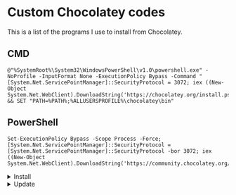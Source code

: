 
# Custom Chocolatey codes
This is a list of the programs I use to install from Chocolatey.

## CMD
    @"%SystemRoot%\System32\WindowsPowerShell\v1.0\powershell.exe" -NoProfile -InputFormat None -ExecutionPolicy Bypass -Command "[System.Net.ServicePointManager]::SecurityProtocol = 3072; iex ((New-Object System.Net.WebClient).DownloadString('https://chocolatey.org/install.ps1('))" && SET "PATH=%PATH%;%ALLUSERSPROFILE%\chocolatey\bin"
## PowerShell
    Set-ExecutionPolicy Bypass -Scope Process -Force; [System.Net.ServicePointManager]::SecurityProtocol = [System.Net.ServicePointManager]::SecurityProtocol -bor 3072; iex ((New-Object System.Net.WebClient).DownloadString('https://community.chocolatey.org/install.ps1'))


<details>
  <summary>Install</summary>
 ## Choco

    choco install choco-protocol-support chocolatey chocolatey-core.extension chocolatey-dotnetfx.extension chocolatey-misc-helpers.extension chocolatey-windowsupdate.extension chocolateygui  -y

 ## Browsers

    choco install firefox googlechrome microsoft-edge opera brave vivaldi safari authy-desktop -y

 ## Transfer

    choco install qbittorrent  -y

 ## Tools

    choco install 7zip.install phraseexpress powertoys bulkrenameutility sagethumbs  qttabbar phraseexpress.install Ghostscript.app autohotkey.portable file-converter xnviewmp.install irfanview foxitreader caesium.install -y

 ## Security

    choco install ccleaner bulk-crap-uninstaller ccenhancer ccenhancer.install afedteated driverbooster iobit-uninstaller attributechanger Recuva  -y

 ## Runtime

    choco install openal silverlight xna KB2533623 KB2919355 KB2919442 KB2999226 KB3033929 KB3035131 directx vcredist140 vcredist2008 vcredist2010 vcredist2013 vcredist2015 vcredist2017 dotnet dotnetfx chocolatey-dotnetfx.extension dotnet-runtime dotnetcore-desktopruntime dotnetcore3-desktop-runtime jre8 javaruntime silverlight Sudo  -y

 ## Media

    choco install handbrake vlc stremio plexmediaserver kodi metax mp3tag k-litecodecpackfull geforce-experience spotify handbrake musicbee  -y

 ## Editor

    choco install kdenlive obs-studio.install audacity shotcut.install krita gimp  -y

 ## Coding

    choco install filezilla git.install heidisql notepadplusplus.install github-desktop mysql.workbench nodejs.install vscode-insiders.install python  -y

 ## Gaming

    choco install steam-client origin gamesavemanager epicgameslauncher goggalaxy ubisoft-connect bethesdanet launchbox directx vortex  -y

 ## Chat

    choco install whatsapp telegram.install zoom skype  -y

 ## Other

    choco install blender adobe-creative-cloud unity fontbase  -y

</details>



<details>
  <summary>Update</summary>
	
 ## Choco
    choco install choco-protocol-support chocolatey chocolatey-core.extension chocolatey-dotnetfx.extension chocolatey-misc-helpers.extension chocolatey-windowsupdate.extension chocolateygui  -y
 ## Browsers
    choco install firefox googlechrome microsoft-edge opera brave vivaldi safari authy-desktop -y
 ## Transfer
    choco install qbittorrent transmission  -y
 ## Tools
    choco install 7zip.install phraseexpress powertoys bulkrenameutility sagethumbs teracopy qttabbar phraseexpress.install Ghostscript.app autohotkey.portable file-converter xnviewmp.install irfanview foxitreader caesium.install -y
 ## Security
    choco install ccleaner bulk-crap-uninstaller ccenhancer ccenhancer.install afedteated driverbooster iobit-uninstaller attributechanger Recuva  -y
 ## Runtime
    choco install openal silverlight xna KB2533623 KB2919355 KB2919442 KB2999226 KB3033929 KB3035131 directx vcredist140 vcredist2008 vcredist2010 vcredist2013 vcredist2015 vcredist2017 dotnet dotnetfx chocolatey-dotnetfx.extension dotnet-runtime dotnetcore-desktopruntime dotnetcore3-desktop-runtime jre8 javaruntime silverlight Sudo  -y
 ## Media
    choco install handbrake vlc stremio plexmediaserver kodi metax mp3tag k-litecodecpackfull geforce-experience spotify handbrake musicbee  -y
 ## Editor
    choco install kdenlive obs-studio.install audacity shotcut.install krita gimp  -y
 ## Coding
    choco install filezilla git.install heidisql notepadplusplus.install github-desktop mysql.workbench nodejs.install vscode-insiders.install python  -y
 ## Gaming
    choco install steam-client origin gamesavemanager epicgameslauncher goggalaxy ubisoft-connect bethesdanet launchbox directx vortex  -y
 ## Chat
    choco install whatsapp telegram.install zoom skype  -y
 ## Other
    choco install blender adobe-creative-cloud unity fontbase  -y

</details>
